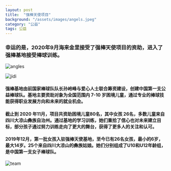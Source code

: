 ```yaml
---
layout: post
title:  "强棒天使项目"
background: "/assets/images/angels.jpeg"
category: "公益"
tags: 公益
---
```

### 幸运的是，2020年9月海来金里接受了强棒天使项目的资助，进入了强棒基地接受棒球训练。
![angles](https://tva1.sinaimg.cn/large/e6c9d24ely1gojlljdldoj20rs0i8myn.jpg)

![jidi](https://tva1.sinaimg.cn/large/e6c9d24ely1gojm2k50iaj20dw09hmxz.jpg)

#### 强棒基地由前国家棒球队队长孙岭峰与爱心人士联合筹资建设，创建中国第一支公益棒球队。基地主要资助对象为全国范围内 7-10 岁困境儿童，通过专业的棒球技能获得职业发展方向和未来的就业机会。
#### 截止到 2020 年11月，项目共资助困境儿童80名，其中女孩 26名，多数儿童来自四川大凉山彝族自治州。通过基地的学习训练，她们重拾了信心也对未来建立目标，部分孩子通过努力训练走向了更大的舞台，获得了更多人的关注和认可。
#### 2019年12月，第一批女孩入驻强棒天使基地，至今已有26名女孩，最小的6岁，最大14岁。25个来自四川大凉山的彝族姑娘。她们分别组成了U10和U12年龄组，是中国第一支女子棒球队。
![team](https://tva1.sinaimg.cn/large/e6c9d24ely1gojlt594igj20fa0bxq4m.jpg)
